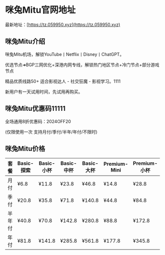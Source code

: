 # 咪兔Mitu官网地址

最新地址：[https://tz.059950.xyz](https://tz.059950.xyz)

## 咪兔Mitu介绍

咪兔Mitu机场，解锁YouTube丨Netflix丨Disney丨ChatGPT。

优选节点➜BGP三网优化+深港内网专线，解锁热门地区节点+冷门节点+部分游戏节点
 
精品优质线路50+ 适合影视达人 - 社交狂魔 - 影视学习。1111

新用户有一天试用时间，先试用再购买。

## 咪兔Mitu优惠码11111

全场通用8折优惠码：2024OFF20

(仅限使用一次 支持月付/季付/半年/年付/不限时)

## 咪兔Mitu价格

|套餐|Basic-探索|Basic-小杯|Basic-中杯|Basic-大杯|Premium-Mini|Premium-小杯|Premium-中杯|Premium-大杯|Premium-Pro|
|----|----|----|----|----|----|----|----|----|----|
|月付|¥6.8|¥11.8|¥23.8|¥46.8|¥14.8|¥28.8|¥56.8|¥113.8|¥227.8|
|季付|¥20.8|¥35.8|¥71.8|¥140.8|¥44.8|¥84.8|¥170.8|¥341.8|¥683.8|
|半年付|¥40.8|¥70.8|¥142.8|¥280.8|¥88.8|¥172.8|¥340.8|¥682.8|¥1366.8|
|年付|¥81.8|¥141.8|¥285.8|¥561.8|¥177.8|¥345.8|¥681.8|¥1365.8|¥2733.8|
